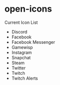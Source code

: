 # open-icons

Current Icon List
- Discord
- Facebook
- Facebook Messenger
- Gamewisp
- Instagram
- Snapchat
- Steam
- Twitter
- Twitch
- Twitch Alerts
